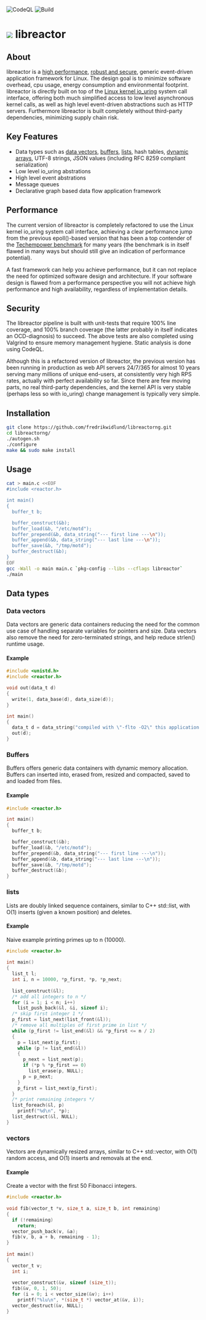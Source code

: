 ![CodeQL](https://github.com/fredrikwidlund/libreactorng/actions/workflows/codeql.yml/badge.svg)
![Build](https://github.com/fredrikwidlund/libreactorng/actions/workflows/c-cpp.yml/badge.svg)

# ![](https://github.com/fredrikwidlund/libreactorng/assets/2116262/834b278c-23e2-4688-a312-23ba965dba01) libreactor

## About

libreactor is a [high performance](#performance), [robust and secure](#security), generic event-driven application framework for Linux. The design goal is to minimize software overhead, cpu usage, energy consumption and environmental footprint. libreactor is directly built on top of the [Linux kernel io_uring](https://kernel.dk/io_uring.pdf) system call interface, offering both much simplified access to low level asynchronous kernel calls, as well as high level event-driven abstractions such as HTTP servers. Furthermore libreactor is built completely without third-party dependencies, minimizing supply chain risk.

## Key Features

- Data types such as [data vectors](#data-vectors), [buffers](#buffers), [lists](#lists), hash tables, [dynamic arrays](#vectors), UTF-8 strings, JSON values (including RFC 8259 compliant serialization)
- Low level io_uring abstrations
- High level event abstrations
- Message queues
- Declarative graph based data flow application framework

## Performance

The current version of libreactor is completely refactored to use the Linux kernel io_uring system call interface, achieving a clear performance jump from the previous epoll()-based version that has been a top contender of the [Techempower benchmark](https://www.techempower.com/benchmarks/#section=data-r21&test=json) for many years (the benchmark is in itself flawed in many ways but should still give an indication of performance potential).

A fast framework can help you achieve performance, but it can not replace the need for optimized software design and architecture. If your software design is flawed from a performance perspective you will not achieve high performance and high availability, regardless of implementation details.

## Security

The libreactor pipeline is built with unit-tests that require 100% line coverage, and 100% branch coverage (the latter probably in itself indicates an OCD-diagnosis) to succeed. The above tests are also completed using Valgrind to ensure memory management hygiene. Static analysis is done using CodeQL.

Although this is a refactored version of libreactor, the previous version has been running in production as web API servers 24/7/365 for almost 10 years serving many millions of unique end-users, at consistently very high RPS rates, actually with perfect availability so far. Since there are few moving parts, no real third-party dependencies, and the kernel API is very stable (perhaps less so with io_uring) change management is typically very simple. 

## Installation

``` sh
git clone https://github.com/fredrikwidlund/libreactorng.git
cd libreactorng/
./autogen.sh
./configure
make && sudo make install
```

## Usage

```sh
cat > main.c <<EOF
#include <reactor.h>

int main()
{
  buffer_t b;

  buffer_construct(&b);
  buffer_load(&b, "/etc/motd");
  buffer_prepend(&b, data_string("--- first line ---\n"));
  buffer_append(&b, data_string("--- last line ---\n"));
  buffer_save(&b, "/tmp/motd");
  buffer_destruct(&b);
}
EOF
gcc -Wall -o main main.c `pkg-config --libs --cflags libreactor`
./main
```


## Data types

### Data vectors

Data vectors are generic data containers reducing the need for the common use case of handling separate variables for pointers and size. Data vectors also remove the need for zero-terminated strings, and help reduce strlen() runtime usage.

#### Example

```C
#include <unistd.h>
#include <reactor.h>

void out(data_t d)
{
  write(1, data_base(d), data_size(d));
}

int main()
{
  data_t d = data_string("compiled with \"-flto -O2\" this application will not call strlen() later down the call stack\n");
  out(d);
}                                                                                                                                                    ```
```

### Buffers

Buffers offers generic data containers with dynamic memory allocation. Buffers can inserted into, erased from, resized and compacted, saved to and loaded from files.

#### Example

```C
#include <reactor.h>

int main()
{
  buffer_t b;

  buffer_construct(&b);
  buffer_load(&b, "/etc/motd");
  buffer_prepend(&b, data_string("--- first line ---\n"));
  buffer_append(&b, data_string("--- last line ---\n"));
  buffer_save(&b, "/tmp/motd");
  buffer_destruct(&b);
}
```

### lists

Lists are doubly linked sequence containers, similar to C++ std::list, with O(1) inserts (given a known position) and deletes.

#### Example

Naive example printing primes up to n (10000).

```C
#include <reactor.h>                                                                                                    
                                                                                                                        
int main()                                                                                                              
{                                                                                                                       
  list_t l;                                                                                                             
  int i, n = 10000, *p_first, *p, *p_next;                                                                              
                                                                                                                        
  list_construct(&l);                                                                                                   
  /* add all integers to n */                                                                                           
  for (i = 1; i < n; i++)                                                                                               
    list_push_back(&l, &i, sizeof i);                                                                                   
  /* skip first integer 1 */                                                                                            
  p_first = list_next(list_front(&l));                                                                                  
  /* remove all multiples of first prime in list */                                                                     
  while (p_first != list_end(&l) && *p_first <= n / 2)                                                                  
  {                                                                                                                     
    p = list_next(p_first);                                                                                             
    while (p != list_end(&l))                                                                                           
    {                                                                                                                   
      p_next = list_next(p);                                                                                            
      if (*p % *p_first == 0)                                                                                           
        list_erase(p, NULL);                                                                                            
      p = p_next;                                                                                                       
    }                                                                                                                   
    p_first = list_next(p_first);                                                                                       
  }                                                                                                                     
  /* print remaining integers */                                                                                        
  list_foreach(&l, p)                                                                                                   
    printf("%d\n", *p);                                                                                                 
  list_destruct(&l, NULL);                                                                                              
}                                                                                                                       
```

### vectors

Vectors are dynamically resized arrays, similar to C++ std::vector, with O(1) random access, and O(1) inserts and removals at the end.

#### Example

Create a vector with the first 50 Fibonacci integers.

```C
#include <reactor.h>                                                                                                    
                                                                                                                        
void fib(vector_t *v, size_t a, size_t b, int remaining)                                                                
{                                                                                                                       
  if (!remaining)                                                                                                       
    return;                                                                                                             
  vector_push_back(v, &a);                                                                                              
  fib(v, b, a + b, remaining - 1);                                                                                      
}                                                                                                                       
                                                                                                                        
int main()                                                                                                              
{                                                                                                                       
  vector_t v;                                                                                                           
  int i;                                                                                                                
                                                                                                                        
  vector_construct(&v, sizeof (size_t));                                                                                
  fib(&v, 0, 1, 50);                                                                                                    
  for (i = 0; i < vector_size(&v); i++)                                                                                 
    printf("%lu\n", *(size_t *) vector_at(&v, i));                                                                      
  vector_destruct(&v, NULL);                                                                                            
}                                                                                        
```
